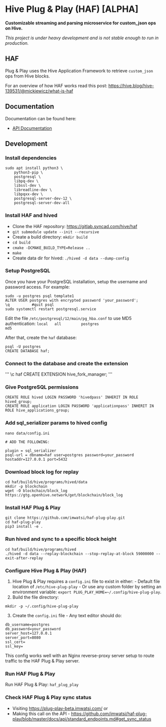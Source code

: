 # Hive Plug & Play (HAF) [ALPHA]

**Customizable streaming and parsing microservice for custom_json ops on Hive.**

*This project is under heavy development and is not stable enough to run in production.*

## HAF

Plug & Play uses the Hive Application Framework to retrieve `custom_json` ops from Hive blocks.

For an overview of how HAF works read this post: https://hive.blog/hive-139531/@mickiewicz/what-is-haf


## Documentation

Documentation can be found here:

- [API Documentation](docs/api/api.md)

## Development


### Install dependencies


```
sudo apt install python3 \
    python3-pip \
    postgresql \
    libpq-dev \
    libssl-dev \
    libreadline-dev \
    libpqxx-dev \
    postgresql-server-dev-12 \
    postgresql-server-dev-all
```

### Install HAF and hived

- Clone the HAF repository: https://gitlab.syncad.com/hive/haf
- `git submodule update --init --recursive`
- Create a build directory: `mkdir build`
- `cd build`
- `cmake -DCMAKE_BUILD_TYPE=Release ..`
- `make`
- Create data dir for hived: `./hived -d data --dump-config`


### Setup PostgreSQL

Once you have your PostgreSQL installation, setup the username and password access. For example:

```
sudo -u postgres psql template1
ALTER USER postgres with encrypted password 'your_password';
\q          #quit psql
sudo systemctl restart postgresql.service
```
Edit the file `/etc/postgresql/12/main/pg_hba.conf` to use MD5 authentication: `local   all         postgres                          md5`

After that, create the `haf` database:

```
psql -U postgres
CREATE DATABASE haf;
```
### Connect to the database and create the extension

'''
\c haf
CREATE EXTENSION hive_fork_manager;
'''

### Give PostgreSQL permissions

```
CREATE ROLE hived LOGIN PASSWORD 'hivedpass' INHERIT IN ROLE hived_group;
CREATE ROLE application LOGIN PASSWORD 'applicationpass' INHERIT IN ROLE hive_applications_group;
```


### Add sql_serializer params to hived config

```
nano data/config.ini

# ADD THE FOLLOWING:

plugin = sql_serializer
psql-url = dbname=haf user=postgres password=your_password hostaddr=127.0.0.1 port=5432
```

### Download block log for replay

```
cd haf/build/hive/programs/hived/data
mkdir -p blockchain
wget -O blockchain/block_log https://gtg.openhive.network/get/blockchain/block_log
```

### Install HAF Plug & Play

```
git clone https://github.com/imwatsi/haf-plug-play.git
cd haf-plug-play
pip3 install -e .
```

### Run hived and sync to a specific block height

```
cd haf/build/hive/programs/hived
./hived -d data --replay-blockchain --stop-replay-at-block 59000000 --exit-after-replay
```

### Configure Hive Plug & Play (HAF)
  1. Hive Plug & Play requires a `config.ini` file to exist in either:
    - Default file location of `/etc/hive-plug-play` 
    - Or use any custom folder by setting an environment variable: `export PLUG_PLAY_HOME=~/.config/hive-plug-play`.
  2. Build the file directory:
  ```
  mkdir -p ~/.config/hive-plug-play
  ```
  3. Create the `config.ini` file 
    - Any text editor should do:
  ```
  db_username=postgres
  db_password=your_password
  server_host=127.0.0.1
  server_port=8080
  ssl_cert=
  ssl_key=
  ```

  This config works well with an Nginx reverse-proxy server setup to route traffic to the HAF Plug & Play server.

### Run HAF Plug & Play

Run HAF Plug & Play: `haf_plug_play`

### Check HAF Plug & Play sync status

- Visiting https://plug-play-beta.imwatsi.com/ or
- Making this call on the API - https://github.com/imwatsi/haf-plug-play/blob/master/docs/api/standard_endpoints.md#get_sync_status
